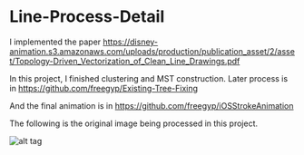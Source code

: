 # Line-Process-Detail
I implemented the paper https://disney-animation.s3.amazonaws.com/uploads/production/publication_asset/2/asset/Topology-Driven_Vectorization_of_Clean_Line_Drawings.pdf

In this project, I finished clustering and MST construction. Later process is in https://github.com/freegyp/Existing-Tree-Fixing

And the final animation is in https://github.com/freegyp/iOSStrokeAnimation

The following is the original image being processed in this project.

![alt tag](https://raw.github.com/freegyp/Line-Process-Detail/master/line_process_detail/img-7.png)

